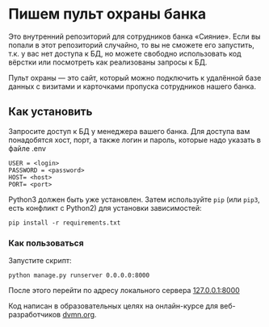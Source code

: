 Пишем пульт охраны банка
=====
Это внутренний репозиторий для сотрудников банка «Сияние». Если вы попали в этот репозиторий случайно, то вы не сможете его запустить, т.к. у вас нет доступа к БД, но можете свободно использовать код вёрстки или посмотреть как реализованы запросы к БД.

Пульт охраны — это сайт, который можно подключить к удалённой базе данных с визитами и карточками пропуска сотрудников нашего банка.

Как установить
----
Запросите доступ к БД у менеджера вашего банка. Для доступа вам понадобятся хост, порт, а также логин и пароль, которые надо указать в файле .env

    USER = <login>
    PASSWORD = <password>
    HOST= <host>
    PORT= <port>

Python3 должен быть уже установлен.
Затем используйте `pip` (или `pip3`, есть конфликт с Python2) для установки зависимостей:
```
pip install -r requirements.txt
```
### Как пользоваться
Запустите скрипт:
```
python manage.py runserver 0.0.0.0:8000
```
После этого перейти по адресу локального сервера [127.0.0.1:8000](http://127.0.0.1:8000/)

Код написан в образовательных целях на онлайн-курсе для веб-разработчиков [dvmn.org](https://dvmn.org/).